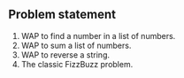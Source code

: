 ## Problem statement

1. WAP to find a number in a list of numbers.
2. WAP to sum a list of numbers.
3. WAP to reverse a string.
4. The classic FizzBuzz problem.